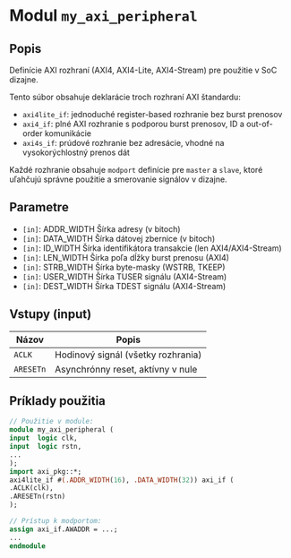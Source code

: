 # Modul `my_axi_peripheral`

## Popis

Definície AXI rozhraní (AXI4, AXI4-Lite, AXI4-Stream) pre použitie v SoC dizajne.

Tento súbor obsahuje deklarácie troch rozhraní AXI štandardu:
- `axi4lite_if`: jednoduché register-based rozhranie bez burst prenosov
- `axi4_if`: plné AXI rozhranie s podporou burst prenosov, ID a out-of-order komunikácie
- `axi4s_if`: prúdové rozhranie bez adresácie, vhodné na vysokorýchlostný prenos dát

Každé rozhranie obsahuje `modport` definície pre `master` a `slave`, ktoré
uľahčujú správne použitie a smerovanie signálov v dizajne.

## Parametre

- `[in]`: ADDR_WIDTH    Šírka adresy (v bitoch)
- `[in]`: DATA_WIDTH    Šírka dátovej zbernice (v bitoch)
- `[in]`: ID_WIDTH      Šírka identifikátora transakcie (len AXI4/AXI4-Stream)
- `[in]`: LEN_WIDTH     Šírka poľa dĺžky burst prenosu (AXI4)
- `[in]`: STRB_WIDTH    Šírka byte-masky (WSTRB, TKEEP)
- `[in]`: USER_WIDTH    Šírka TUSER signálu (AXI4-Stream)
- `[in]`: DEST_WIDTH    Šírka TDEST signálu (AXI4-Stream)

## Vstupy (input)

| Názov | Popis |
|-------|--------|
| `ACLK` | Hodinový signál (všetky rozhrania) |
| `ARESETn` | Asynchrónny reset, aktívny v nule |

## Príklady použitia

```systemverilog
// Použitie v module:
module my_axi_peripheral (
input  logic clk,
input  logic rstn,
...
);
import axi_pkg::*;
axi4lite_if #(.ADDR_WIDTH(16), .DATA_WIDTH(32)) axi_if (
.ACLK(clk),
.ARESETn(rstn)
);

// Prístup k modportom:
assign axi_if.AWADDR = ...;
...
endmodule
```

